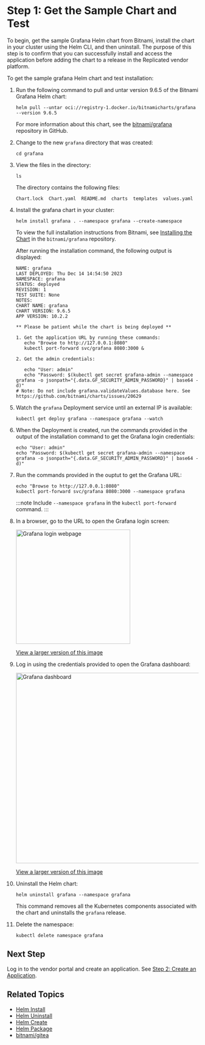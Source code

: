 # Step 1: Get the Sample Chart and Test

To begin, get the sample Grafana Helm chart from Bitnami, install the chart in your cluster using the Helm CLI, and then uninstall. The purpose of this step is to confirm that you can successfully install and access the application before adding the chart to a release in the Replicated vendor platform.

To get the sample grafana Helm chart and test installation:

1. Run the following command to pull and untar version 9.6.5 of the Bitnami Grafana Helm chart:

   ```
   helm pull --untar oci://registry-1.docker.io/bitnamicharts/grafana --version 9.6.5
   ```
   For more information about this chart, see the [bitnami/grafana](https://github.com/bitnami/charts/tree/main/bitnami/grafana) repository in GitHub.

1. Change to the new `grafana` directory that was created:
   ```
   cd grafana
   ```
1. View the files in the directory:   
   ```
   ls
   ```
   The directory contains the following files:
   ```
   Chart.lock  Chart.yaml  README.md  charts  templates  values.yaml
   ```
1. Install the grafana chart in your cluster:

   ```
   helm install grafana . --namespace grafana --create-namespace
   ```
   To view the full installation instructions from Bitnami, see [Installing the Chart](https://github.com/bitnami/charts/blob/main/bitnami/grafana/README.md#installing-the-chart) in the `bitnami/grafana` repository.

   After running the installation command, the following output is displayed:

   ```
   NAME: grafana
   LAST DEPLOYED: Thu Dec 14 14:54:50 2023
   NAMESPACE: grafana
   STATUS: deployed
   REVISION: 1
   TEST SUITE: None
   NOTES:
   CHART NAME: grafana
   CHART VERSION: 9.6.5
   APP VERSION: 10.2.2

   ** Please be patient while the chart is being deployed **

   1. Get the application URL by running these commands:
      echo "Browse to http://127.0.0.1:8080"
      kubectl port-forward svc/grafana 8080:3000 &

   2. Get the admin credentials:

      echo "User: admin"
      echo "Password: $(kubectl get secret grafana-admin --namespace grafana -o jsonpath="{.data.GF_SECURITY_ADMIN_PASSWORD}" | base64 -d)"
   # Note: Do not include grafana.validateValues.database here. See https://github.com/bitnami/charts/issues/20629
   ```

1. Watch the `grafana` Deployment service until an external IP is available:

   ```
   kubectl get deploy grafana --namespace grafana --watch
   ```

1. When the Deployment is created, run the commands provided in the output of the installation command to get the Grafana login credentials:

   ```
   echo "User: admin"
   echo "Password: $(kubectl get secret grafana-admin --namespace grafana -o jsonpath="{.data.GF_SECURITY_ADMIN_PASSWORD}" | base64 -d)"
   ```

1. Run the commands provided in the ouptut to get the Grafana URL:

   ```
   echo "Browse to http://127.0.0.1:8080"
   kubectl port-forward svc/grafana 8080:3000 --namespace grafana
   ```

   :::note
   Include `--namespace grafana` in the `kubectl port-forward` command.
   :::

1. In a browser, go to the URL to open the Grafana login screen:

   <img alt="Grafana login webpage" src="/images/grafana-login.png" width="300px"/>

   [View a larger version of this image](/images/grafana-login.png)

1. Log in using the credentials provided to open the Grafana dashboard:

   <img alt="Grafana dashboard" src="/images/grafana-dashboard.png" width="500px"/>

   [View a larger version of this image](/images/grafana-dashboard.png)

1. Uninstall the Helm chart:

   ```
   helm uninstall grafana --namespace grafana
   ```
   This command removes all the Kubernetes components associated with the chart and uninstalls the `grafana` release.

1. Delete the namespace:

   ```
   kubectl delete namespace grafana
   ```

## Next Step

Log in to the vendor portal and create an application. See [Step 2: Create an Application](tutorial-config-create-app).

## Related Topics

* [Helm Install](https://helm.sh/docs/helm/helm_install/)
* [Helm Uninstall](https://helm.sh/docs/helm/helm_uninstall/)
* [Helm Create](https://helm.sh/docs/helm/helm_create/)
* [Helm Package](https://helm.sh/docs/helm/helm_package/)
* [bitnami/gitea](https://github.com/bitnami/charts/blob/main/bitnami/gitea)